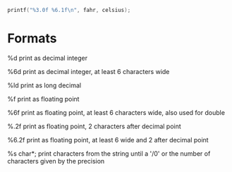 ```C
printf("%3.0f %6.1f\n", fahr, celsius);
```

# Formats 

%d	print as decimal integer

%6d	print as decimal integer, at least 6 characters wide

%ld print as long decimal

%f	print as floating point

%6f	print as floating point, at least 6 characters wide, also used for double

%.2f	print as floating point, 2 characters after decimal point

%6.2f	print as floating point, at least 6 wide and 2 after decimal point

%s char*; print characters from the string until a '/0' or the number of characters given by the precision